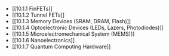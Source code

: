 

- [[10.1.1 FinFETs]]
- [[10.1.2 Tunnel FETs]]
- [[10.1.3 Memory Devices (SRAM, DRAM, Flash)]]
- [[10.1.4 Optoelectronic Devices (LEDs, Lazers, Photodiodes)]]
- [[10.1.5 Microelectromechanical System (MEMS)]]
- [[10.1.6 Nanoelectronics]]
- [[10.1.7 Quantum Computing Hardware]]